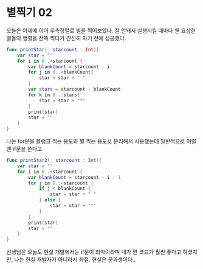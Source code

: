 # 별찍기 02

오늘은 어제에 이어 우측정렬로 별을 찍어보았다.
잘 안돼서 실행시킬 때마다 웬 요상한 별들의 행렬을 잔뜩 찍다가
간신히 자기 전에 성공했다.

```swift
func printStar(_ starcount : Int){
    var star = ""
    for i in 0..<starcount {
        var blankCount = starcount - i
        for j in 0..<blankCount{
            star = star + " "
        }
        var stars = starcount - blankCount
        for k in 0...stars{
            star = star + "*"
        }
        print(star)
        star = ""
    }
}
```

나는 for문을 블랭크 찍는 용도와 별 찍는 용도로 분리해서 사용했는데
일반적으로 이럴 땐 if문을 쓴다고.

```swift
func printStar2(_ starcount : Int){
    var star = ""
    for i in 0..<starcount {
        var blankCount = starcount - i - 1
        for j in 0..<starcount {
            if j < blankCount {
                star = star + " "
            } else {
                star = star + "*"
            }
        }
        print(star)
        star = ""
    }
}
```

선생님은 오늘도 현실 개발에서는 if문이 죄악이라며 내가 짠 코드가 훨씬 좋다고 하셨지만, 나는 현실 개발자가 아니라서 좌절. 현실은 문과생이다..

